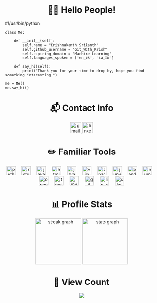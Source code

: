 <h1 align="center">👋🏼 Hello People!</h1>

#!/usr/bin/python

    class Me:

        def __init__(self):
            self.name = "Krishnakanth Srikanth"
            self.github_username = "Git_With_Krish"
            self.aspiring_domain = "Machine Learning"
            self.languages_spoken = ["en_US", "ta_IN"]
    
        def say_hi(self):
            print("Thank you for your time to drop by, hope you find something interesting!")
            
    me = Me()
    me.say_hi()

<h1 align="center">📬 Contact Info</h1>

<div align="center">
  <a href="mailto:workstation.krishnakanthsrikanth1997@gmail.com" target="_blank">
    <img src="https://img.shields.io/static/v1?message=Gmail&logo=gmail&label=&color=D14836&logoColor=white&labelColor=&style=for-the-badge" height="35" alt="gmail logo" />
  </a>
  <a href="https://www.linkedin.com/in/krishnakanth-srikanth-2a3a36116/" target="_blank">
    <img src="https://img.shields.io/static/v1?message=LinkedIn&logo=linkedin&label=&color=0077B5&logoColor=white&labelColor=&style=for-the-badge" height="35" alt="linkedin logo" />
  </a>
</div>

<h1 align="center">✏️ Familiar Tools</h1>

<div align="center">
  <img src="https://cdn.jsdelivr.net/gh/devicons/devicon/icons/python/python-original.svg" height="30" alt="python logo" />
  <img width="12" />
  <img src="https://cdn.jsdelivr.net/gh/devicons/devicon@latest/icons/rstudio/rstudio-original.svg" height="30" alt="rstudio logo" />
  <img width="12" />
  <img src="https://cdn.jsdelivr.net/gh/devicons/devicon/icons/java/java-plain.svg" height="30" alt="java logo" />
  <img width="12" />
  <img src="https://skillicons.dev/icons?i=html" height="30" alt="html5 logo" />
  <img width="12" />
  <img src="https://skillicons.dev/icons?i=js" height="30" alt="javascript logo" />
  <img width="12" />
  <img src="https://cdn.simpleicons.org/vim/019733" height="30" alt="vim logo" />
  <img width="12" />
  <img src="https://cdn.jsdelivr.net/gh/devicons/devicon/icons/anaconda/anaconda-original.svg" height="30" alt="anaconda logo" />
  <img width="12" />
  <img src="https://cdn.jsdelivr.net/gh/devicons/devicon/icons/jupyter/jupyter-original.svg" height="30" alt="jupyter logo" />
  <img width="12" />
  <img src="https://cdn.jsdelivr.net/gh/devicons/devicon/icons/pandas/pandas-original.svg" height="30" alt="pandas logo" />
  <img width="12" />
  <img src="https://cdn.jsdelivr.net/gh/devicons/devicon/icons/numpy/numpy-original.svg" height="30" alt="numpy logo" />
  <img width="12" />
  <img src="https://cdn.jsdelivr.net/gh/devicons/devicon/icons/opencv/opencv-original.svg" height="30" alt="opencv logo" />
  <img width="12" />
  <img src="https://cdn.jsdelivr.net/gh/devicons/devicon/icons/tensorflow/tensorflow-original.svg" height="30" alt="tensorflow logo" />
  <img width="12" />
  <img src="https://cdn.jsdelivr.net/gh/devicons/devicon/icons/mysql/mysql-original.svg" height="30" alt="mysql logo" />
  <img width="12" />
  <img src="https://skillicons.dev/icons?i=git" height="30" alt="git logo" />
  <img width="12" />
  <img src="https://cdn.simpleicons.org/linux/FCC624" height="30" alt="linux logo" />
  <img width="12" />
  <img src="https://cdn.jsdelivr.net/gh/devicons/devicon/icons/slack/slack-original.svg" height="30" alt="slack logo" />
</div>

<h1 align="center">📊 Profile Stats</h1>

<div align="center">
  <img src="https://streak-stats.demolab.com?user=Git_With_Krish&locale=en&mode=daily&theme=ayu-mirage&hide_border=false&border_radius=5" height="150" alt="streak graph" />
  <img src="https://github-readme-stats.vercel.app/api?username=Git_With_Krish&hide_title=false&hide_rank=false&show_icons=true&include_all_commits=true&count_private=true&disable_animations=false&theme=ayu-mirage&locale=en&hide_border=false" height="150" alt="stats graph" />
  <!-- <img src="https://github-readme-stats.vercel.app/api/top-langs?username=Git_With_Krish&locale=en&hide_title=false&layout=compact&card_width=320&langs_count=6&theme=ayu-mirage&hide_border=false&custom_title=Featured%20Languages" height="150" alt="languages graph" /> -->
</div>

<h1 align="center">👀 View Count</h1>

<div align="center">
  <img src="https://profile-counter.glitch.me/Git_With_Krish/count.svg?" />
</div>
